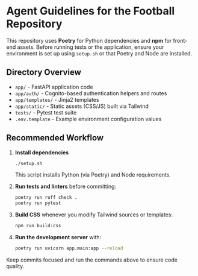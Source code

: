 # Agent Guidelines for the Football Repository

This repository uses **Poetry** for Python dependencies and **npm** for front-end assets. Before running tests or the application, ensure your environment is set up using `setup.sh` or that Poetry and Node are installed.

## Directory Overview
- `app/` - FastAPI application code
- `app/auth/` - Cognito-based authentication helpers and routes
- `app/templates/` - Jinja2 templates
- `app/static/` - Static assets (CSS/JS) built via Tailwind
- `tests/` - Pytest test suite
- `.env.template` - Example environment configuration values

## Recommended Workflow
1. **Install dependencies**
   ```bash
   ./setup.sh
   ```
   This script installs Python (via Poetry) and Node requirements.

2. **Run tests and linters** before committing:
   ```bash
   poetry run ruff check .
   poetry run pytest
   ```

3. **Build CSS** whenever you modify Tailwind sources or templates:
   ```bash
   npm run build:css
   ```

4. **Run the development server** with:
   ```bash
   poetry run uvicorn app.main:app --reload
   ```

Keep commits focused and run the commands above to ensure code quality.
